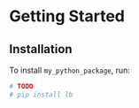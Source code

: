 # Getting Started

## Installation

To install `my_python_package`, run:

```bash
# TODO
# pip install lb
```
